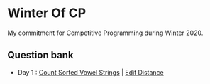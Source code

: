 # Winter Of CP
My commitment for Competitive Programming during Winter 2020.

## Question bank
- Day 1 : [Count Sorted Vowel Strings](https://leetcode.com/problems/count-sorted-vowel-strings/) | [Edit Distance](https://leetcode.com/problems/edit-distance/)